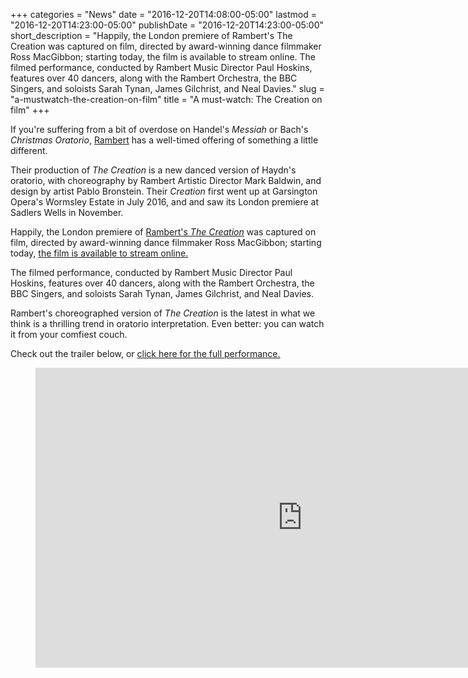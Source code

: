 +++
categories = "News"
date = "2016-12-20T14:08:00-05:00"
lastmod = "2016-12-20T14:23:00-05:00"
publishDate = "2016-12-20T14:23:00-05:00"
short_description = "Happily, the London premiere of Rambert's The Creation was captured on film, directed by award-winning dance filmmaker Ross MacGibbon; starting today, the film is available to stream online. The filmed performance, conducted by Rambert Music Director Paul Hoskins, features over 40 dancers, along with the Rambert Orchestra, the BBC Singers, and soloists Sarah Tynan, James Gilchrist, and Neal Davies."
slug = "a-mustwatch-the-creation-on-film"
title = "A must-watch: The Creation on film"
+++

If you're suffering from a bit of overdose on Handel's *Messiah* or Bach's *Christmas Oratorio*, [Rambert](http://www.rambert.org.uk/home/) has a well-timed offering of something a little different. 

Their production of *The Creation* is a new danced version of Haydn's oratorio, with choreography by Rambert Artistic Director Mark Baldwin, and design by artist Pablo Bronstein. Their *Creation* first went up at Garsington Opera's Wormsley Estate in July 2016, and and saw its London premiere at Sadlers Wells in November. 

Happily, the London premiere of [Rambert's *The Creation*](http://www.rambert.org.uk/home/) was captured on film, directed by award-winning dance filmmaker Ross MacGibbon; starting today, [the film is available to stream online.](http://www.rambert.org.uk/explore/videos/the-creation-film/)

The filmed performance, conducted by Rambert Music Director Paul Hoskins, features over 40 dancers, along with the Rambert Orchestra, the BBC Singers, and soloists Sarah Tynan, James Gilchrist, and Neal Davies.

Rambert's choreographed version of *The Creation* is the latest in what we think is a thrilling trend in oratorio interpretation. Even better: you can watch it from your comfiest couch.

Check out the trailer below, or [click here for the full performance.](http://www.rambert.org.uk/explore/videos/the-creation-film/)

<figure data-type="video">
<iframe width="854" height="480" src="https://www.youtube.com/embed/s9EBWv0MlCs" frameborder="0" allowfullscreen></iframe>
</figure>
